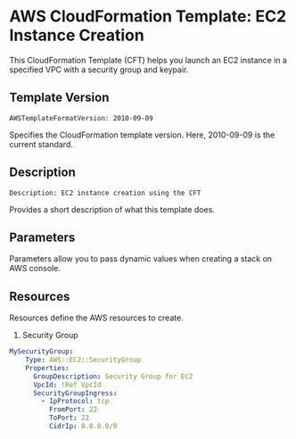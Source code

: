 # AWS CloudFormation Template: EC2 Instance Creation

This CloudFormation Template (CFT) helps you launch an EC2 instance in a specified VPC with a security group and keypair.


##  **Template Version**
`AWSTemplateFormatVersion: 2010-09-09`

Specifies the CloudFormation template version. Here, 2010-09-09 is the current standard.

## **Description**
`Description: EC2 instance creation using the CFT `

Provides a short description of what this template does.

## **Parameters**
Parameters allow you to pass dynamic values when creating a stack on AWS console.

## **Resources**
Resources define the AWS resources to create.
1. Security Group

```yaml
MySecurityGroup:
    Type: AWS::EC2::SecurityGroup
    Properties:
      GroupDescription: Security Group for EC2
      VpcId: !Ref VpcId
      SecurityGroupIngress: 
        - IpProtocol: tcp
          FromPort: 22
          ToPort: 22
          CidrIp: 0.0.0.0/0
